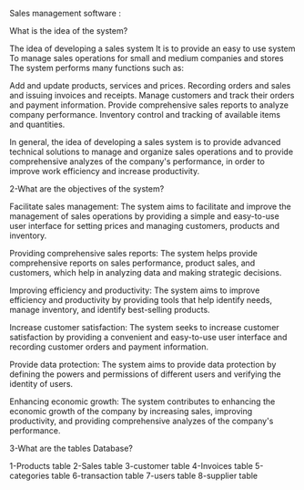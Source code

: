 
 
 Sales management software :
 
 What is the idea of ​​the system? 
 
 The idea of ​​developing a sales system
 It is to provide an easy to use system
To manage sales operations for small and medium companies and stores
 The system performs many functions such as:

Add and update products, services and prices.
Recording orders and sales and issuing invoices and receipts.
Manage customers and track their orders and payment information.
Provide comprehensive sales reports to analyze company performance.
Inventory control and tracking of available items and quantities.

In general, the idea of ​​developing a sales system is to provide advanced technical solutions to manage and organize sales operations and to provide comprehensive analyzes of the company's performance, in order to improve work efficiency and increase productivity.


2-What are the objectives of the system?

Facilitate sales management: The system aims to facilitate and improve the management of sales operations by providing a simple and easy-to-use user interface for setting prices and managing customers, products and inventory.

Providing comprehensive sales reports: The system helps provide comprehensive reports on sales performance, product sales, and customers, which help in analyzing data and making strategic decisions.

Improving efficiency and productivity: The system aims to improve efficiency and productivity by providing tools that help identify needs, manage inventory, and identify best-selling products.

Increase customer satisfaction: The system seeks to increase customer satisfaction by providing a convenient and easy-to-use user interface and recording customer orders and payment information.


Provide data protection: The system aims to provide data protection by defining the powers and permissions of different users and verifying the identity of users.

Enhancing economic growth: The system contributes to enhancing the economic growth of the company by increasing sales, improving productivity, and providing comprehensive analyzes of the company's performance.


3-What are the tables
 Database?
 
 1-Products table
 2-Sales table
 3-customer table
 4-Invoices table
 5-categories table
 6-transaction table
 7-users table
 8-supplier table

